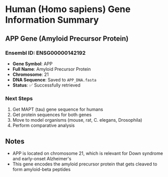 # Human (Homo sapiens) Gene Information Summary

## APP Gene (Amyloid Precursor Protein)

### Ensembl ID: ENSG00000142192
- **Gene Symbol**: APP
- **Full Name**: Amyloid Precursor Protein
- **Chromosome**: 21
- **DNA Sequence**: Saved to `APP_DNA.fasta`
- **Status**: ✅ Successfully retrieved

### Next Steps
1. Get MAPT (tau) gene sequence for humans
2. Get protein sequences for both genes
3. Move to model organisms (mouse, rat, C. elegans, Drosophila)
4. Perform comparative analysis

## Notes
- APP is located on chromosome 21, which is relevant for Down syndrome and early-onset Alzheimer's
- This gene encodes the amyloid precursor protein that gets cleaved to form amyloid-beta peptides 